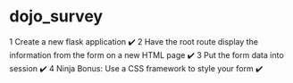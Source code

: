 # dojo_survey
1 Create a new flask application ✔️
2 Have the root route display the information from the form on a new HTML page ✔️
3 Put the form data into session ✔️
4 Ninja Bonus: Use a CSS framework to style your form ✔️